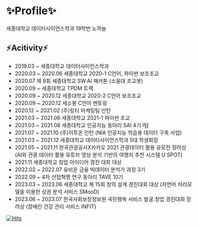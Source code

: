# ✨Profile✨
세종대학교 데이터사이언스학과 19학번 노하늘

## ⚡Acitivity⚡
- 2019.03 ~ 세종대학교 데이터사이언스학과
- 2020.03 ~ 2020.06 세종대학교 2020-1 C언어, 파이썬 보조조교
- 2020.07 제 8회 세종대학교 SW·AI 해커톤 (소융대 조교봇)
- 2020.09 ~ 세종대학교 TPDM 트랙
- 2020.09 ~ 2020.12 세종대학교 2020-2 C언어 보조조교
- 2020.09 ~ 2020.12 세소봉 C언어 멘토링
- 2020.12 ~ 2021.02 (주)링티 마케팅팀 인턴
- 2021.03 ~ 2021.06 세종대학교 2021-1 파이썬 조교
- 2021.03 ~ 2021.08 세종대학교 인공지능 동아리 SAI 4기 I팀
- 2021.07 ~ 2021.10 (주)이투온 인턴 (NIA 인공지능 학습용 데이터 구축 사업)
- 2021.03 ~ 2021.12 세종대학교 데이터사이언스학과 5대 학생회장
- 2021.05 ~ 2021.11 한국관광공사X카카오 2021 관광데이터 활용 공모전 장려상 (AI와 관광 데이터 활용 유튜브 영상 분석 기반의 여행지 추천 시스템 U SPOT)
- 2021.11 세종대학교 창업 아이디어 경진 대회 대상
- 2022.02 ~ 2022.07 유비온 금융 빅데이터 분석가 과정 3기
- 2022.09 ~ 4차 산업혁명 연구 동아리 TAVE 10기
- 2023.03 ~ 2023.06 세종대학교 제 15회 창의 설계 경진대회 대상 (자연어 처리모델을 이용한 상권 분석 서비스 SMooD)
- 2023.06 ~ 2023.07 한국사회보장정보원 국민행복 서비스 발굴.창업 경진대회 장려상 (장애인 건강 관리 서비스 INFIT)

[![Hits](https://hits.seeyoufarm.com/api/count/incr/badge.svg?url=https%3A%2F%2Fgithub.com%2Fskynnn&count_bg=%23ED88A2&title_bg=%23969696&icon=&icon_color=%23E7E7E7&title=hits&edge_flat=false)](https://hits.seeyoufarm.com)
